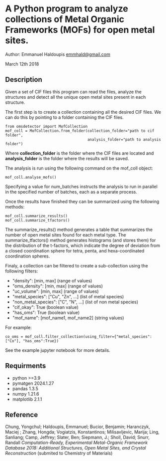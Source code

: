 # A Python program to analyze collections of Metal Organic Frameworks (MOFs) for open metal sites.
Author: Emmanuel Haldoupis <emmhald@gmail.com>

March 12th 2018

## Description

Given a set of CIF files this program can read the files, analyze the structures and
detect all the unique open metal sites present in each structure.

The first step is to create a collection containing all the desired CIF files. We can do
this by pointing to a folder containing the CIF files.

```
from omsdetector import MofCollection
mof_coll = MofCollection.from_folder(collection_folder="path to cif folder",
                                     analysis_folder="path to analysis folder")
```

Where **collection_folder** is the folder where the CIF files are located and **analysis_folder** is the folder where the results will be saved.


The analysis is run using the following command on the mof_coll object:

```
mof_coll.analyse_mofs()
```

Specifying a value for num_batches instructs the analysis to run in parallel in the specified number
of batches, each as a separate process.

Once the results have finished they can be summarized using the following methods:

```
mof_coll.summarize_results()
mof_coll.summarize_tfactors()
```

The summarize_results() method generates a table that summarizes the number of open metal sites found for each metal type.
The summarize_tfactors() method generates histograms (and stores them) for the distribution of the t-factors, which indicate
the degree of deviation from a closed coordination sphere for tetra, penta, and hexa-coordinated coordination spheres.

Finaly, a collection can be filtered to create a sub-collection using the following filters:

* "density": [min, max] (range of values)
* "oms_density": [min, max] (range of values)
* "uc_volume":  [min, max] (range of values)
* "metal_species": ["Cu", "Zn", ...] (list of metal species)
* "non_metal_species": ["C", "N", ...] (list of non metal species)
* "cif_okay": True (boolean value)
* "has_oms": True (boolean value)
* "mof_name":  [mof_name1, mof_name2] (string values)

For example:

```
co_oms = mof_coll.filter_collection(using_filter={"metal_species":["Co"], "has_oms":True})
```
See the example jupyter notebook for more details.

## Requirments
* python >=3.9
* pymatgen 2024.1.27
* pandas 1.3.5
* numpy 1.21.6
* matplotlib 2.1.1

## Reference

Chung, Yongchul; Haldoupis, Emmanuel; Bucior, Benjamin; Haranczyk, Maciej ; Zhang, Hongda; Vogiatzis, Konstantinos; Milisavljevic, Marija; Ling, Sanliang; Camp, Jeffrey; Slater, Ben; Siepmann, J.; Sholl, David; Snurr, Randall *Computation-Ready, Experimental Metal-Organic Framework Database 2018: Additional Structures, Open Metal Sites, and Crystal Reconstruction* (submited to Chemistry of Materials)

